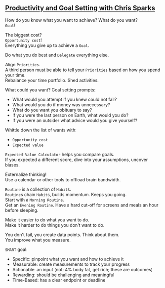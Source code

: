 ## [Productivity and Goal Setting with Chris Sparks](https://www.youtube.com/watch?v=yv18o9wwFiE)

How do you know what you want to achieve? What do you want?  
`Goal`!  

The biggest cost?  
`Opportunity cost`!  
Everything you give up to achieve a `Goal`.  

Do what you do best and `Delegate` everything else.  

Align `Priorities`.  
A third person must be able to tell your `Priorities` based on how you spend your time.  
Rebalance your time portfolio. Shed activities.  

What could you want?
Goal setting prompts:
* What would you attempt if you knew could not fail?
* What would you do if money was unnecessary?
* What do you want you obituary to say?
* If you were the last person on Earth, what would you do?
* If you were an outsider what advice would you give yourself?

Whittle down the list of wants with:
* `Opportunity cost`
* `Expected value`

`Expected Value Calculator` helps you compare goals.  
If you expected a different score, dive into your assumptions, uncover biases.  

Externalize thinking!  
Use a calendar or other tools to offload brain bandwidth.

`Routine` is a collection of `Habit`s.  
`Routine`s chain `Habit`s, builds momentum. Keeps you going.  
Start with a `Morning Routine`.  
Get an `Evening Routine`. Have a hard cut-off for screens and meals an hour before sleeping.  

Make it easier to do what you want to do.  
Make it harder to do things you don't want to do.  

You don't fail, you create data points. Think about them.  
You improve what you measure.  

`SMART` goal:
* Specific: pinpoint what you want and how to achieve it
* Measurable: create measurements to track your progress
* Actionable: an input (not: 4% body fat, get rich; these are outcomes)
* Rewarding: should be challenging and meaningful
* Time-Based: has a clear endpoint or deadline
